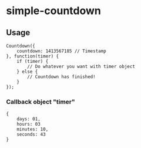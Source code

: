 simple-countdown
================

## Usage
```
Countdown({
	countdown: 1413567185 // Timestamp
}, function(timer) {
	if (timer) {
		// Do whatever you want with timer object
	} else {
		// Countdown has finished!
	}
});
```

### Callback object "timer"
```
{
	days: 01,
	hours: 03
	minutes: 10,
	seconds: 43
}
```